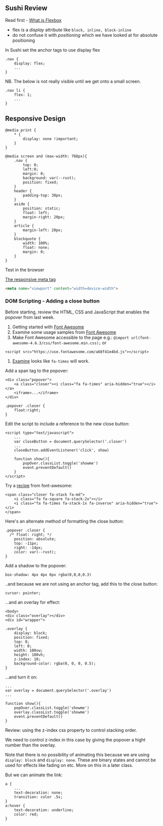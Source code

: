 ## Sushi Review

Read first - [What is Flexbox](https://developer.mozilla.org/en-US/docs/Web/CSS/CSS_Flexible_Box_Layout/Using_CSS_flexible_boxes)

* flex is a *display* attribute like `block, inline, block-inline`
* do not confuse it with *positioning* which we have looked at for absolute positioning

In Sushi set the anchor tags to use display flex

```
.nav {
	display: flex;
	...
}
```

NB. The below is not really visible until we get onto a small screen.

```
.nav li { 
	flex: 1;
	...
}
```

## Responsive Design

```
@media print {
	* {
		display: none !important;
	}
}
```


```
@media screen and (max-width: 768px){
	.nav {
		top: 0;
		left:0;
		margin: 0;
		background: var(--rust);
		position: fixed;
	}
	header {
		padding-top: 30px;
	}
	aside {
		position: static;
		float: left;
		margin-right: 20px;
	}
	article {
		margin-left: 20px;
	}
	blockquote {
		width: 100%;
		float: none;
		margin: 0;
	}
}
```

Test in the browser

[The responsive meta tag](https://css-tricks.com/snippets/html/responsive-meta-tag/)

```html
<meta name="viewport" content="width=device-width">
```


### DOM Scripting - Adding a close button

Before starting, review the HTML, CSS and JavaScript that enables the popover from last week.

1. Getting started with [Font Awesome](http://fontawesome.io/get-started/)
1. Examine some usage samples from [Font Awesome](http://fontawesome.io/examples/)
1. Make Font Awesome accessible to the page e.g.: `@import url(font-awesome-4.6.3/css/font-awesome.min.css);` or

```
<script src="https://use.fontawesome.com/a68f41e4bd.js"></script>
```

1. [Examine](http://fontawesome.io/icons/) looks like `fa-times` will work. 

Add a span tag to the popover:

```
<div class="popover">
	<a class="closer"><i class="fa fa-times" aria-hidden="true"></i></a>
	<iframe>...</iframe>
</div>
```

```
.popover .closer {
	float:right;
}
```

Edit the script to include a reference to the new close button:

```
<script type="text/javascript">
	...
	var closeButton = document.querySelector('.closer')
	...
	closeButton.addEventListener('click', show)

	function show(){
		popOver.classList.toggle('showme')
		event.preventDefault()
	}
</script>
```

Try a [recipe](http://fontawesome.io/examples/) from font-awesome:

```
<span class="closer fa-stack fa-md">
	<i class="fa fa-square fa-stack-2x"></i>
	<i class="fa fa-times fa-stack-1x fa-inverse" aria-hidden="true"></i>
</span>
```

Here's an alternate method of formatting the close button:

```
.popover .closer {
  /* float: right; */
	position: absolute;
	top: -11px;
	right: -14px;
	color: var(--rust);
}
```

Add a shadow to the popover:

```
box-shadow: 4px 4px 6px rgba(0,0,0,0.3)
```

..and because we are not using an anchor tag, add this to the close button:

```
cursor: pointer;
```

...and an overlay for effect:

```
<body>
<div class="overlay"></div>
<div id="wrapper">
```

```
.overlay {
    display: block;
    position: fixed;
    top: 0;
    left: 0;
    width: 100vw;
    height: 100vh;
    z-index: 10;
    background-color: rgba(0, 0, 0, 0.5);
}
```

...and turn it on:

```
...
var overlay = document.querySelector('.overlay')
...

function show(){
	popOver.classList.toggle('showme')
	overlay.classList.toggle('showme')
	event.preventDefault()
}
```

Review: using the z-index css property to control stacking order.

We need to control z-index in this case by giving the popover a hight number than the overlay.

Note that there is no possibility of animating this because we are using `display: block` and `display: none`. These are binary states and cannot be used for effects like fading on etc. More on this in a later class.

But we can animate the link:

```
a {
	...
	text-decoration: none;
	transition: color .5s;
}
a:hover {
	text-decoration: underline;
	color: red;
}
```